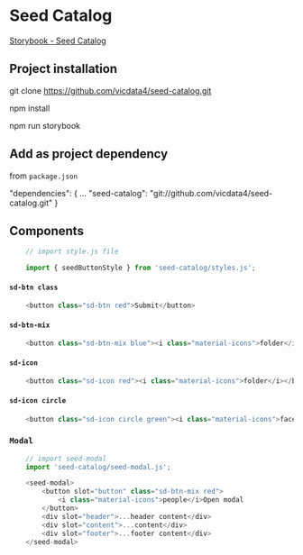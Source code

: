 # Seed Catalog

[Storybook - Seed Catalog](https://seed-catalog.web.app)

## Project installation

git clone https://github.com/vicdata4/seed-catalog.git

npm install

npm run storybook

##  Add as project dependency

from `package.json`

"dependencies": {
    ...
    "seed-catalog": "git://github.com/vicdata4/seed-catalog.git"
}

## Components

```js
    // import style.js file

    import { seedButtonStyle } from 'seed-catalog/styles.js';
```

#### `sd-btn class`
```js
    <button class="sd-btn red">Submit</button>
```
#### `sd-btn-mix`
```js
    <button class="sd-btn-mix blue"><i class="material-icons">folder</i>Folder</button>
```
#### `sd-icon`

```js
    <button class="sd-icon red"><i class="material-icons">folder</i></button>
```
#### `sd-icon circle`
```js
    <button class="sd-icon circle green"><i class="material-icons">face</i></button>
```
### `Modal`

```js
    // import seed-modal
    import 'seed-catalog/seed-modal.js';

    <seed-modal>
        <button slot="button" class="sd-btn-mix red">
            <i class="material-icons">people</i>Open modal
        </button>
        <div slot="header">...header content</div>
        <div slot="content">...content</div>
        <div slot="footer">...footer content</div> 
    </seed-modal>
```

